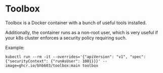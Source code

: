 # Toolbox

Toolbox is a Docker container with a bunch of useful tools installed.

Additionally, the container runs as a non-root user,
which is very useful if your k8s cluster enforces a security policy requiring such.

Example:
```
kubectl run --rm -it --overrides='{"apiVersion": "v1", "spec": {"securityContext": {"runAsUser": 1001}}}' --image=ghcr.io/bhb603/toolbox:main toolbox
```

